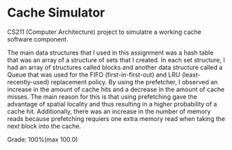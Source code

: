 # Cache Simulator

CS211 (Computer Architecture) project to simulatre a working cache software component.

The main data structures that I used in this assignment was a hash table that was an array of a structure of sets that I created. In each set structure, I had an array of structures called blocks and another data structure called a Queue that was used for the FIFO (first-in-first-out) and LRU (least-recently-used) replacement policy. By using the prefetcher, I observed an increase in the amount of cache hits and a decrease in the amount of cache misses. The main reason for this is that using prefetching gave the advantage of spatial locality and thus resulting in a higher probability of a cache hit. Additionally, there was an increase in the number of memory reads because prefetching requiers one extra memory read when taking the next block into the cache.

Grade: 100%(max 100.0)
